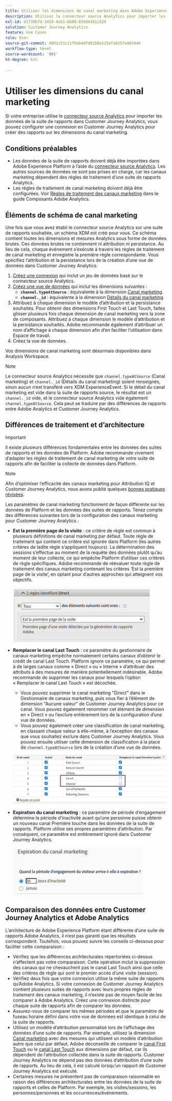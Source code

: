 ```yaml
---
title: Utiliser les dimensions de canal marketing dans Adobe Experience Platform
description: Utilisez le connecteur source Analytics pour importer les règles de traitement des canaux marketing dans Adobe Experience Platform.
exl-id: d1739b7d-3410-4c61-bb08-03dd4161c529
solution: Customer Journey Analytics
feature: Use Cases
role: User
source-git-commit: 90d1c51c11f0ab4d7d61b8e115efa8257a985446
workflow-type: tm+mt
source-wordcount: '981'
ht-degree: 61%

---
```


# Utiliser les dimensions du canal marketing

Si votre entreprise utilise le [connecteur source Analytics](https://experienceleague.adobe.com/docs/experience-platform/sources/connectors/adobe-applications/analytics.html?lang=fr) pour importer les données de la suite de rapports dans Customer Journey Analytics, vous pouvez configurer une connexion en Customer Journey Analytics pour créer des rapports sur les dimensions du canal marketing.

## Conditions préalables

* Les données de la suite de rapports doivent déjà être importées dans Adobe Experience Platform à l’aide du [connecteur source Analytics](https://experienceleague.adobe.com/docs/experience-platform/sources/connectors/adobe-applications/analytics.html?lang=fr). Les autres sources de données ne sont pas prises en charge, car les canaux marketing dépendent des règles de traitement d’une suite de rapports Analytics.
* Les règles de traitement de canal marketing doivent déjà être configurées. Voir [Règles de traitement des canaux marketing](https://experienceleague.adobe.com/docs/analytics/admin/admin-tools/manage-report-suites/edit-report-suite/marketing-channels/c-rules.html?lang=fr) dans le guide Composants Adobe Analytics.

## Éléments de schéma de canal marketing

Une fois que vous avez établi le connecteur source Analytics sur une suite de rapports souhaitée, un schéma XDM est créé pour vous. Ce schéma contient toutes les dimensions et mesures Analytics sous forme de données brutes. Ces données brutes ne contiennent ni attribution ni persistance. Au lieu de cela, chaque événement s’exécute à travers les règles de traitement de canal marketing et enregistre la première règle correspondante. Vous spécifiez l’attribution et la persistance lors de la création d’une vue de données dans Customer Journey Analytics.

1. [Créez une connexion](/help/connections/create-connection.md) qui inclut un jeu de données basé sur le connecteur source Analytics.
2. [Créez une vue de données](/help/data-views/create-dataview.md) qui inclut les dimensions suivantes :
   * **`channel.typeAtSource`** : équivalente à la dimension [Canal marketing](https://experienceleague.adobe.com/docs/analytics/components/dimensions/marketing-channel.html?lang=fr).
   * **`channel._id`** : équivalente à la dimension [Détails du canal marketing](https://experienceleague.adobe.com/docs/analytics/components/dimensions/marketing-detail.html?lang=fr).
3. Attribuez à chaque dimension le modèle d’attribution et la persistance souhaités. Pour obtenir des dimensions First Touch et Last Touch, faites glisser plusieurs fois chaque dimension de canal marketing vers la zone de composants. Attribuez à chaque dimension le modèle d’attribution et la persistance souhaités. Adobe recommande également d’attribuer un nom d’affichage à chaque dimension afin d’en faciliter l’utilisation dans Espace de travail.
4. Créez la vue de données.

Vos dimensions de canal marketing sont désormais disponibles dans Analysis Workspace.

>[!NOTE]
>
> Le connecteur source Analytics nécessite que `channel.typeAtSource` (Canal marketing) et `channel._id` (Détails du canal marketing) soient renseignés, sinon aucun n’est transféré vers XDM ExperienceEvent. Si le détail du canal marketing est vide dans la suite de rapports source, le résultat est un `channel._id` vide, et le connecteur source Analytics vide également `channel.typeAtSource`. Cela peut se traduire par des différences de rapports entre Adobe Analytics et Customer Journey Analytics.

## Différences de traitement et d’architecture

>[!IMPORTANT]
>
>Il existe plusieurs différences fondamentales entre les données des suites de rapports et les données de Platform. Adobe recommande vivement d’adapter les règles de traitement de canal marketing de votre suite de rapports afin de faciliter la collecte de données dans Platform.

>[!NOTE]
>
>Afin d’optimiser l’efficacité des canaux marketing pour Attribution IQ et Customer Journey Analytics, nous avons publié quelques [bonnes pratiques révisées](https://experienceleague.adobe.com/docs/analytics/components/marketing-channels/mchannel-best-practices.html?lang=fr).

Les paramètres de canal marketing fonctionnent de façon différente sur les données de Platform et les données des suites de rapports. Tenez compte des différences suivantes lors de la configuration des canaux marketing pour Customer Journey Analytics :

* **Est la première page de la visite** : ce critère de règle est commun à plusieurs définitions de canal marketing par défaut. Toute règle de traitement qui contient ce critère est ignorée dans Platform (les autres critères de ladite règle s’appliquent toujours). La détermination des sessions s’effectue au moment de la requête des données plutôt qu’au moment de leur collecte, ce qui empêche Platform d’utiliser ces critères de règle spécifiques. Adobe recommande de réévaluer toute règle de traitement des canaux marketing contenant les critères ‘Est la première page de la visite’, en optant pour d’autres approches qui atteignent vos objectifs.

  ![Première page de la visite](../assets/first-page-of-visit.png)

* **Remplacer le canal Last Touch** : ce paramètre du gestionnaire de canaux marketing empêche normalement certains canaux d’obtenir le crédit de canal Last Touch. Platform ignore ce paramètre, ce qui permet à de larges canaux comme « Direct » ou « Interne » d’attribuer des attributs à des mesures de manière potentiellement indésirable. Adobe recommande de supprimer les canaux pour lesquels l’option « Remplacer le canal Last Touch » est décochée.
   * Vous pouvez supprimer le canal marketing &quot;Direct&quot; dans le Gestionnaire de canaux marketing, puis vous fier à l’élément de dimension &quot;Aucune valeur&quot; de Customer Journey Analytics pour ce canal. Vous pouvez également renommer cet élément de dimension en « Direct » ou l’exclure entièrement lors de la configuration d’une vue de données.
   * Vous pouvez également créer une classification de canal marketing, en classant chaque valeur à elle-même, à l’exception des canaux que vous souhaitez exclure dans Customer Journey Analytics. Vous pouvez ensuite utiliser cette dimension de classification à la place de `channel.typeAtSource` lors de la création d’une vue de données.

  ![Remplacer le canal Last Touch](../assets/override-last-touch-channel.png)

* **Expiration du canal marketing** : ce paramètre de période d’engagement détermine la période d’inactivité avant qu’une personne puisse obtenir un nouveau canal Première touche dans les données de la suite de rapports. Platform utilise ses propres paramètres d’attribution. Par conséquent, ce paramètre est entièrement ignoré dans Customer Journey Analytics.

  ![Expiration du canal marketing](../assets/marketing-channel-expiration.png)

## Comparaison des données entre Customer Journey Analytics et Adobe Analytics

L’architecture de Adobe Experience Platform étant différente d’une suite de rapports Adobe Analytics, il n’est pas garanti que les résultats correspondent. Toutefois, vous pouvez suivre les conseils ci-dessous pour faciliter cette comparaison :

* Vérifiez que les différences architecturales répertoriées ci-dessus n’affectent pas votre comparaison. Cette opération inclut la suppression des canaux qui ne chevauchent pas le canal Last Touch ainsi que celle des critères de règle qui sont le premier accès d’une visite (session).
* Vérifiez deux fois que votre connexion utilise la même suite de rapports qu’Adobe Analytics. Si votre connexion de Customer Journey Analytics contient plusieurs suites de rapports avec leurs propres règles de traitement des canaux marketing, il n’existe pas de moyen facile de les comparer à Adobe Analytics. Créez une connexion distincte pour chaque suite de rapports afin de comparer les données.
* Assurez-vous de comparer les mêmes périodes et que le paramètre de fuseau horaire défini dans votre vue de données est identique à celui de la suite de rapports.
* Utilisez un modèle d’attribution personnalisé lors de l’affichage des données d’une suite de rapports. Par exemple, utilisez la dimension [Canal marketing](https://experienceleague.adobe.com/docs/analytics/components/dimensions/marketing-channel.html?lang=fr) avec des mesures qui utilisent un modèle d’attribution autre que celui par défaut. Adobe déconseille de comparer le [canal First Touch](https://experienceleague.adobe.com/docs/analytics/components/dimensions/first-touch-channel.html?lang=fr) ou le [canal Last Touch](https://experienceleague.adobe.com/docs/analytics/components/dimensions/last-touch-channel.html?lang=fr) aux dimensions par défaut, car ils dépendent de l’attribution collectée dans la suite de rapports. Customer Journey Analytics ne dépend pas des données d’attribution d’une suite de rapports. Au lieu de cela, il est calculé lorsqu’un rapport de Customer Journey Analytics est exécuté.
* Certaines mesures ne présentent pas de comparaison raisonnable en raison des différences architecturales entre les données de la suite de rapports et celles de Platform. Par exemple, les visites/sessions, les personnes/personnes et les occurrences/événements.
